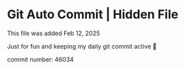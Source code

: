 # Git Auto Commit | Hidden File

This file was added Feb 12, 2025

Just for fun and keeping my daily git commit active 🤪

commit number: 46034
